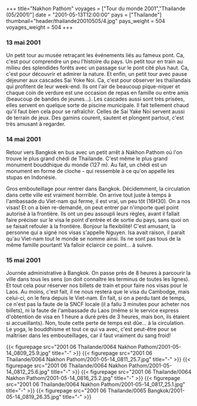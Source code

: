 +++
title="Nakhon Pathom"
voyages = ["Tour du monde 2001","Thailande (05/2001)"]
date = "2001-05-13T12:00:00"
pays = ["Thailande"]
thumbnail="header/thailande20010505/4.jpg"
pays_weight = 504
voyages_weight = 504
+++
### 13 mai 2001

 Un petit tour au musée retraçant les événements liés au fameux pont. Ca, c'est 
pour comprendre un peu l'histoire du pays. Un petit tour en train au milieu 
des splendides forêts avec un passage sur le pont cité plus haut. Ca, c'est 
pour découvrir et admirer la nature. Et enfin, un petit tour avec pause déjeuner 
aux cascades Sai Yoke Noi. Ca, c'est pour observer les thaïlandais qui profitent 
de leur week-end. Ils ont l'air de beaucoup pique-niquer et chaque coin de verdure 
est une occasion de repas en famille ou entre amis (beaucoup de bandes de jeunes...). 
Les cascades aussi sont très prisées, elles servent en quelque sorte de piscine 
municipale. Il fait tellement chaud qu'il faut bien cela pour se rafraîchir. 
Celles de Sai Yake Noi servent aussi de terrain de jeux. Des gamins courent, 
sautent et plongent partout, c'est très amusant à regarder.

### 14 mai 2001

Retour vers Bangkok en bus avec un petit arrêt à Nakhon Pathom où l'on trouve 
le plus grand chédi de Thaïlande. C'est même le plus grand monument bouddhique 
du monde (127 m). Au fait, un chédi est un monument en forme de cloche - qui 
ressemble à ce qu'on appelle les stupas en Indonésie.

Gros embouteillage pour rentrer dans Bangkok. Décidemment, la circulation dans 
cette ville est vraiment horrrible. On arrive tout juste à temps à l'ambassade 
du Viet-nam qui ferme, il est vrai, un peu tôt (16H30). On a nos visas! Et on 
a bien re-demandé, on peut entrer par n'importe quel point autorisé à la frontière. 
Ils ont un peu assoupli leurs règles, avant il fallait faire préciser sur le 
visa le point d'entrée et de sortie du pays, sans quoi on se faisait refouler 
à la frontière. Bonjour la flexibilité! C'est amusant, la personne qui a signé 
nos visas s'appelle Nguyen. Isa avait raison, il paraît qu'au Viet-nam tout 
le monde se nomme ainsi. Ils ne sont pas tous de la même famille pourtant! Va 
falloir éclaircir ce point... à suivre.

### 15 mai 2001

Journée administrative à Bangkok. On passe près de 8 heures à parcourir la 
ville dans tous les sens (on doit connaître les terminus de toutes les lignes). 
Et tout cela pour réserver nos billets de train et pour faire nos visas pour 
le Laos. Au moins, c'est fait, il ne nous restera que le visa du Cambodge, mais 
celui-ci, on le fera depuis le Viet-nam. En fait, si on a perdu tant de temps, 
ce n'est pas la faute de la SNCF locale (il a fallu 3 minutes pour acheter nos 
billets), ni la faute de l'ambassade du Laos (même si le service express d'obtention 
de visa en 1 heure a duré près de 3 heures, mais bon, ils étaient si accueillants). 
Non, toute cette perte de temps est dûe... à la circulation. Le yoga, le bouddhisme 
et tout ce qui va avec, c'est peut-être pour se maîtriser dans les embouteillages, 
car il faut vraiment du sang froid!


<div id="TOTO">{{< figurepage src="2001 06 Thailande/0064 Nakhon Pathom/2001-05-14_0809_25.9.jpg" title="-"  >}}
{{< figurepage src="2001 06 Thailande/0064 Nakhon Pathom/2001-05-14_0811_25.7.jpg" title="-"  >}}
{{< figurepage src="2001 06 Thailande/0064 Nakhon Pathom/2001-05-14_0812_25.6.jpg" title="-"  >}}
{{< figurepage src="2001 06 Thailande/0064 Nakhon Pathom/2001-05-14_0816_25.2.jpg" title="-"  >}}
{{< figurepage src="2001 06 Thailande/0064 Nakhon Pathom/2001-05-14_0817_25.1.jpg" title="-"  >}}
{{< figurepage src="2001 06 Thailande/0065 Bangkok/2001-05-14_0819_26.35.jpg" title="-"  >}}
</DIV>

